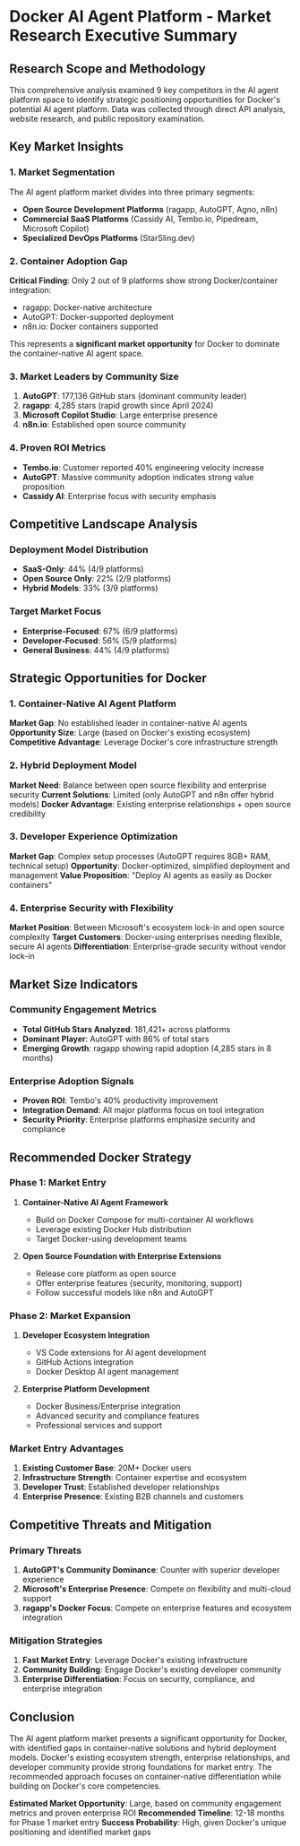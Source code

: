 # Docker AI Agent Platform - Market Research Executive Summary

## Research Scope and Methodology

This comprehensive analysis examined 9 key competitors in the AI agent platform space to identify strategic positioning opportunities for Docker's potential AI agent platform. Data was collected through direct API analysis, website research, and public repository examination.

## Key Market Insights

### 1. Market Segmentation
The AI agent platform market divides into three primary segments:
- **Open Source Development Platforms** (ragapp, AutoGPT, Agno, n8n)
- **Commercial SaaS Platforms** (Cassidy AI, Tembo.io, Pipedream, Microsoft Copilot)
- **Specialized DevOps Platforms** (StarSling.dev)

### 2. Container Adoption Gap
**Critical Finding**: Only 2 out of 9 platforms show strong Docker/container integration:
- ragapp: Docker-native architecture
- AutoGPT: Docker-supported deployment
- n8n.io: Docker containers supported

This represents a **significant market opportunity** for Docker to dominate the container-native AI agent space.

### 3. Market Leaders by Community Size
1. **AutoGPT**: 177,136 GitHub stars (dominant community leader)
2. **ragapp**: 4,285 stars (rapid growth since April 2024)
3. **Microsoft Copilot Studio**: Large enterprise presence
4. **n8n.io**: Established open source community

### 4. Proven ROI Metrics
- **Tembo.io**: Customer reported 40% engineering velocity increase
- **AutoGPT**: Massive community adoption indicates strong value proposition
- **Cassidy AI**: Enterprise focus with security emphasis

## Competitive Landscape Analysis

### Deployment Model Distribution
- **SaaS-Only**: 44% (4/9 platforms)
- **Open Source Only**: 22% (2/9 platforms)  
- **Hybrid Models**: 33% (3/9 platforms)

### Target Market Focus
- **Enterprise-Focused**: 67% (6/9 platforms)
- **Developer-Focused**: 56% (5/9 platforms)
- **General Business**: 44% (4/9 platforms)

## Strategic Opportunities for Docker

### 1. Container-Native AI Agent Platform
**Market Gap**: No established leader in container-native AI agents
**Opportunity Size**: Large (based on Docker's existing ecosystem)
**Competitive Advantage**: Leverage Docker's core infrastructure strength

### 2. Hybrid Deployment Model
**Market Need**: Balance between open source flexibility and enterprise security
**Current Solutions**: Limited (only AutoGPT and n8n offer hybrid models)
**Docker Advantage**: Existing enterprise relationships + open source credibility

### 3. Developer Experience Optimization
**Market Gap**: Complex setup processes (AutoGPT requires 8GB+ RAM, technical setup)
**Opportunity**: Docker-optimized, simplified deployment and management
**Value Proposition**: "Deploy AI agents as easily as Docker containers"

### 4. Enterprise Security with Flexibility
**Market Position**: Between Microsoft's ecosystem lock-in and open source complexity
**Target Customers**: Docker-using enterprises needing flexible, secure AI agents
**Differentiation**: Enterprise-grade security without vendor lock-in

## Market Size Indicators

### Community Engagement Metrics
- **Total GitHub Stars Analyzed**: 181,421+ across platforms
- **Dominant Player**: AutoGPT with 86% of total stars
- **Emerging Growth**: ragapp showing rapid adoption (4,285 stars in 8 months)

### Enterprise Adoption Signals
- **Proven ROI**: Tembo's 40% productivity improvement
- **Integration Demand**: All major platforms focus on tool integration
- **Security Priority**: Enterprise platforms emphasize security and compliance

## Recommended Docker Strategy

### Phase 1: Market Entry
1. **Container-Native AI Agent Framework**
   - Build on Docker Compose for multi-container AI workflows
   - Leverage existing Docker Hub distribution
   - Target Docker-using development teams

2. **Open Source Foundation with Enterprise Extensions**
   - Release core platform as open source
   - Offer enterprise features (security, monitoring, support)
   - Follow successful models like n8n and AutoGPT

### Phase 2: Market Expansion  
1. **Developer Ecosystem Integration**
   - VS Code extensions for AI agent development
   - GitHub Actions integration
   - Docker Desktop AI agent management

2. **Enterprise Platform Development**
   - Docker Business/Enterprise integration
   - Advanced security and compliance features
   - Professional services and support

### Market Entry Advantages
1. **Existing Customer Base**: 20M+ Docker users
2. **Infrastructure Strength**: Container expertise and ecosystem
3. **Developer Trust**: Established developer relationships
4. **Enterprise Presence**: Existing B2B channels and customers

## Competitive Threats and Mitigation

### Primary Threats
1. **AutoGPT's Community Dominance**: Counter with superior developer experience
2. **Microsoft's Enterprise Presence**: Compete on flexibility and multi-cloud support
3. **ragapp's Docker Focus**: Compete on enterprise features and ecosystem integration

### Mitigation Strategies
1. **Fast Market Entry**: Leverage Docker's existing infrastructure
2. **Community Building**: Engage Docker's existing developer community
3. **Enterprise Differentiation**: Focus on security, compliance, and enterprise integration

## Conclusion

The AI agent platform market presents a significant opportunity for Docker, with identified gaps in container-native solutions and hybrid deployment models. Docker's existing ecosystem strength, enterprise relationships, and developer community provide strong foundations for market entry. The recommended approach focuses on container-native differentiation while building on Docker's core competencies.

**Estimated Market Opportunity**: Large, based on community engagement metrics and proven enterprise ROI
**Recommended Timeline**: 12-18 months for Phase 1 market entry
**Success Probability**: High, given Docker's unique positioning and identified market gaps